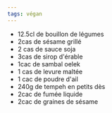 ```yaml
---
tags: végan
---
```


- 12.5cl de bouillon de légumes
- 2cas de sésame grillé
- 2 cas de sauce soja
- 3cas de sirop d'érable
- 1cac de sambal oelek
- 1 cas de levure maltée
- 1 cac de poudre d'ail
- 240g de tempeh en petits dès
- 2cac de fumée liquide
- 2cac de graines de sésame

